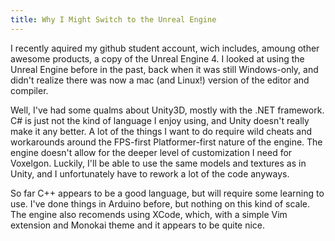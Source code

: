 ```yaml
---
title: Why I Might Switch to the Unreal Engine
---
```


I recently aquired my github student account, wich includes, amoung other awesome products, a copy of the Unreal Engine 4. I looked at using the Unreal Engine before in the past, back when it was still Windows-only, and didn't realize there was now a mac (and Linux!) version of the editor and compiler. 

Well, I've had some qualms about Unity3D, mostly with the .NET framework. C# is just not the kind of language I enjoy using, and Unity doesn't really make it any better. A lot of the things I want to do require wild cheats and workarounds around the FPS-first Platformer-first nature of the engine. The engine doesn't allow for the deeper level of customization I need for Voxelgon. Luckily, I'll be able to use the same models and textures as in Unity, and I unfortunately have to rework a lot of the code anyways. 

So far C++ appears to be a good language, but will require some learning to use. I've done things in Arduino before, but nothing on this kind of scale. The engine also recomends using XCode, which, with a simple Vim extension and Monokai theme and it appears to be quite nice. 

